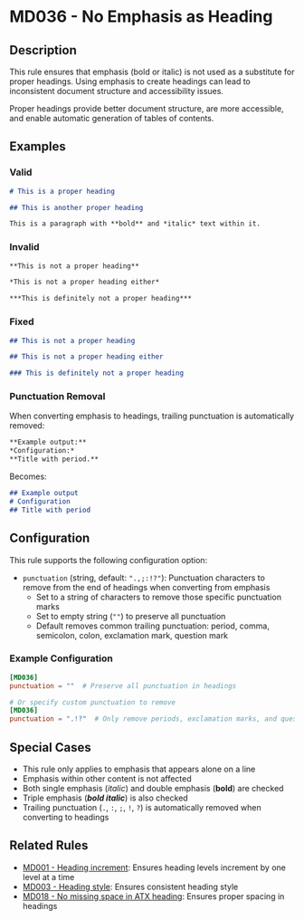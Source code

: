 # MD036 - No Emphasis as Heading

## Description

This rule ensures that emphasis (bold or italic) is not used as a substitute for proper headings.
Using emphasis to create headings can lead to inconsistent document structure and accessibility issues.

Proper headings provide better document structure, are more accessible, and enable automatic
generation of tables of contents.

<!-- markdownlint-disable -->
## Examples

### Valid

```markdown
# This is a proper heading

## This is another proper heading

This is a paragraph with **bold** and *italic* text within it.
```

### Invalid

```markdown
**This is not a proper heading**

*This is not a proper heading either*

***This is definitely not a proper heading***
```

### Fixed

```markdown
## This is not a proper heading

## This is not a proper heading either

### This is definitely not a proper heading
```

### Punctuation Removal

When converting emphasis to headings, trailing punctuation is automatically removed:

```markdown
**Example output:**
*Configuration:*
**Title with period.**
```

Becomes:

```markdown
## Example output
# Configuration
## Title with period
```
<!-- markdownlint-enable -->

## Configuration

This rule supports the following configuration option:

- `punctuation` (string, default: `".,;:!?"`): Punctuation characters to remove from the end of headings when converting from emphasis
  - Set to a string of characters to remove those specific punctuation marks
  - Set to empty string (`""`) to preserve all punctuation
  - Default removes common trailing punctuation: period, comma, semicolon, colon, exclamation mark, question mark

### Example Configuration

```toml
[MD036]
punctuation = ""  # Preserve all punctuation in headings

# Or specify custom punctuation to remove
[MD036]
punctuation = ".!?"  # Only remove periods, exclamation marks, and question marks
```

## Special Cases

- This rule only applies to emphasis that appears alone on a line
- Emphasis within other content is not affected
- Both single emphasis (*italic*) and double emphasis (**bold**) are checked
- Triple emphasis (***bold italic***) is also checked
- Trailing punctuation (`.`, `:`, `;`, `!`, `?`) is automatically removed when converting to headings

## Related Rules

- [MD001 - Heading increment](md001.md): Ensures heading levels increment by one level at a time
- [MD003 - Heading style](md003.md): Ensures consistent heading style
- [MD018 - No missing space in ATX heading](md018.md): Ensures proper spacing in headings
